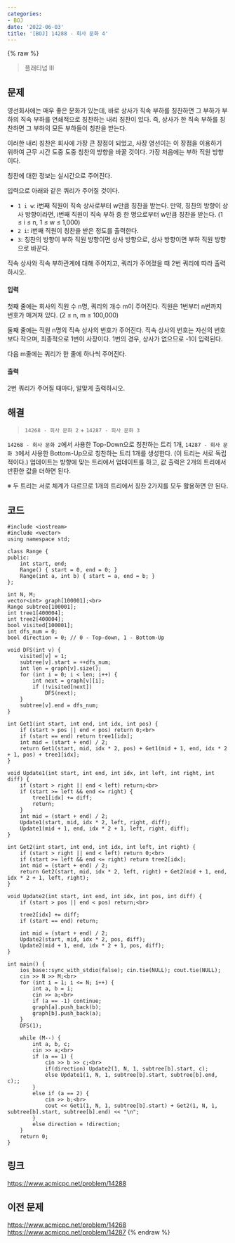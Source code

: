 ```yaml
---
categories:
- BOJ
date: '2022-06-03'
title: '[BOJ] 14288 - 회사 문화 4'
---
```


{% raw %}
> 플래티넘 III<br>

## 문제
영선회사에는 매우 좋은 문화가 있는데, 바로 상사가 직속 부하를 칭찬하면 그 부하가 부하의 직속 부하를 연쇄적으로 칭찬하는 내리 칭찬이 있다. 즉, 상사가 한 직속 부하를 칭찬하면 그 부하의 모든 부하들이 칭찬을 받는다.

이러한 내리 칭찬은 회사에 가장 큰 장점이 되었고, 사장 영선이는 이 장점을 이용하기 위하여 근무 시간 도중 도중 칭찬의 방향을 바꿀 것이다. 가장 처음에는 부하 직원 방향이다.

칭찬에 대한 정보는 실시간으로 주어진다.

입력으로 아래와 같은 쿼리가 주어질 것이다.

-   `1 i w`: i번째 직원이 직속 상사로부터 w만큼 칭찬을 받는다. 만약, 칭찬의 방향이 상사 방향이라면, i번째 직원이 직속 부하 중 한 명으로부터 w만큼 칭찬을 받는다. (1 ≤ i ≤ n, 1 ≤ w ≤ 1,000)
-   `2 i`: i번째 직원이 칭찬을 받은 정도를 출력한다.
-   `3`: 칭찬의 방향이 부하 직원 방향이면 상사 방향으로, 상사 방향이면 부하 직원 방향으로 바꾼다.

직속 상사와 직속 부하관계에 대해 주어지고, 쿼리가 주어졌을 때 2번 쿼리에 따라 출력하시오.

#### 입력
첫째 줄에는 회사의 직원 수 n명, 쿼리의 개수 m이 주어진다. 직원은 1번부터 n번까지 번호가 매겨져 있다. (2 ≤ n, m ≤ 100,000)

둘째 줄에는 직원 n명의 직속 상사의 번호가 주어진다. 직속 상사의 번호는 자신의 번호보다 작으며, 최종적으로 1번이 사장이다. 1번의 경우, 상사가 없으므로 -1이 입력된다.

다음 m줄에는 쿼리가 한 줄에 하나씩 주어진다.

#### 출력
2번 쿼리가 주어질 때마다, 알맞게 출력하시오.

## 해결
> `14268 - 회사 문화 2` + `14287 - 회사 문화 3`<br>

`14268 - 회사 문화 2`에서 사용한 Top-Down으로 칭찬하는 트리 1개, `14287 - 회사 문화 3`에서 사용한 Bottom-Up으로 칭찬하는 트리 1개를 생성한다. (이 트리는 서로 독립적이다.) 업데이트는 방향에 맞는 트리에서 업데이트를 하고, 값 출력은 2개의 트리에서 반환한 값을 더하면 된다.

※ 두 트리는 서로 체계가 다르므로 1개의 트리에서 칭찬 2가지를 모두 활용하면 안 된다.

## 코드
```
#include <iostream>
#include <vector>
using namespace std;

class Range {
public:
	int start, end;
	Range() { start = 0, end = 0; }
	Range(int a, int b) { start = a, end = b; }
};

int N, M;
vector<int> graph[100001];<br>
Range subtree[100001];
int tree1[400004];
int tree2[400004];
bool visited[100001];
int dfs_num = 0;
bool direction = 0; // 0 - Top-down, 1 - Bottom-Up

void DFS(int v) {
	visited[v] = 1;
	subtree[v].start = ++dfs_num;
	int len = graph[v].size();
	for (int i = 0; i < len; i++) {
		int next = graph[v][i];
		if (!visited[next])
			DFS(next);
	}
	subtree[v].end = dfs_num;
}

int Get1(int start, int end, int idx, int pos) {
	if (start > pos || end < pos) return 0;<br>
	if (start == end) return tree1[idx];
	int mid = (start + end) / 2;
	return Get1(start, mid, idx * 2, pos) + Get1(mid + 1, end, idx * 2 + 1, pos) + tree1[idx];
}

void Update1(int start, int end, int idx, int left, int right, int diff) {
	if (start > right || end < left) return;<br>
	if (start >= left && end <= right) {
		tree1[idx] += diff;
		return;
	}
	int mid = (start + end) / 2;
	Update1(start, mid, idx * 2, left, right, diff);
	Update1(mid + 1, end, idx * 2 + 1, left, right, diff);
}

int Get2(int start, int end, int idx, int left, int right) {
	if (start > right || end < left) return 0;<br>
	if (start >= left && end <= right) return tree2[idx];
	int mid = (start + end) / 2;
	return Get2(start, mid, idx * 2, left, right) + Get2(mid + 1, end, idx * 2 + 1, left, right);
}

void Update2(int start, int end, int idx, int pos, int diff) {
	if (start > pos || end < pos) return;<br>

	tree2[idx] += diff;
	if (start == end) return;

	int mid = (start + end) / 2;
	Update2(start, mid, idx * 2, pos, diff);
	Update2(mid + 1, end, idx * 2 + 1, pos, diff);
}

int main() {
	ios_base::sync_with_stdio(false); cin.tie(NULL); cout.tie(NULL);
	cin >> N >> M;<br>
	for (int i = 1; i <= N; i++) {
		int a, b = i;
		cin >> a;<br>
		if (a == -1) continue;
		graph[a].push_back(b);
		graph[b].push_back(a);
	}
	DFS(1);

	while (M--) {
		int a, b, c;
		cin >> a;<br>
		if (a == 1) {
			cin >> b >> c;<br>
			if(direction) Update2(1, N, 1, subtree[b].start, c);
			else Update1(1, N, 1, subtree[b].start, subtree[b].end, c);;
		}
		else if (a == 2) {
			cin >> b;<br>
			cout << Get1(1, N, 1, subtree[b].start) + Get2(1, N, 1, subtree[b].start, subtree[b].end) << "\n";
		}
		else direction = !direction;
	}
	return 0;
}
```

## 링크
https://www.acmicpc.net/problem/14288

## 이전 문제
https://www.acmicpc.net/problem/14268
https://www.acmicpc.net/problem/14287
{% endraw %}